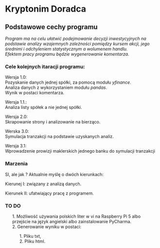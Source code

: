 # Kryptonim Doradca

## Podstawowe cechy programu
<i> Program ma na celu ułatwić podejmowanie decyzji inwestycyjnych na podstawie analizy wzajemnych zależności pomiędzy kursem akcji, jego średnimi i odchyleniem statystycznym a wolumenem handlu.</i><br>
<i> Efektem pracy programu będzie wygenerowanie komentarza.</i><br>

### Cele kolejnych itaracji programu:
<p>Wersja 1.0:<br>
	Pozyskanie danych jednej spółki, za pomocą modułu <i>yfinance</i>.<br>
	Analiza danych z wykorzystaniem modułu <i>pandas</i>.<br>
	Wynik w postaci komentarza.
</p>
<p>Wersja 1.1.:<br>
	Analiza listy spółek a nie jednej spółki.
</p>
<p>Wersja 2.0:<br>
	Skrapowanie strony i analizowanie na bierząco.
</p>
<p>Werska 3.0:<br>
	Symulacja tranzakcji na podstawie uzyskanych analiz.</p>
<p>Wersja 3.1:<br>
	Wprowadzenie prowizji maklerskich jednego banku do symulacji tranzakcji</p>

### Marzenia
<p>SI, ale jak ? Aktualnie myślę o dwóch kierunkach:</p>
<p>Kierunej I: związany z analizą danych.</p>
<p>Kierunek II: ufatwiający pracę z programem.</p>

### TO DO
<p> <ul>1. Możliwość używania polskich liter w vi na Raspberry Pi 5 albo przejście na język angielski albo zainstalowanie PyCharma.<br>
	2. Generowanie wyniku w postaci:<br><ul>1. Pliku txt,<br>2. Pliku html.</ul></ul>
</p>